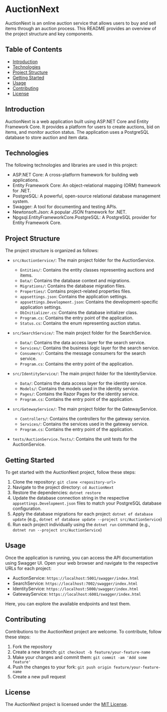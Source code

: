 ﻿# AuctionNext

AuctionNext is an online auction service that allows users to buy and sell items through an auction process. This README provides an overview of the project structure and key components.

## Table of Contents

- [Introduction](#introduction)
- [Technologies](#technologies)
- [Project Structure](#project-structure)
- [Getting Started](#getting-started)
- [Usage](#usage)
- [Contributing](#contributing)
- [License](#license)

## Introduction

AuctionNext is a web application built using ASP.NET Core and Entity Framework Core. It provides a platform for users to create auctions, bid on items, and monitor auction status. The application uses a PostgreSQL database to store auction and item data.

## Technologies

The following technologies and libraries are used in this project:

- ASP.NET Core: A cross-platform framework for building web applications.
- Entity Framework Core: An object-relational mapping (ORM) framework for .NET.
- PostgreSQL: A powerful, open-source relational database management system.
- Swagger: A tool for documenting and testing APIs.
- Newtonsoft.Json: A popular JSON framework for .NET.
- Npgsql.EntityFrameworkCore.PostgreSQL: A PostgreSQL provider for Entity Framework Core.

## Project Structure

The project structure is organized as follows:

- `src/AuctionService/`: The main project folder for the AuctionService.
  - `Entities/`: Contains the entity classes representing auctions and items.
  - `Data/`: Contains the database context and migrations.
  - `Migrations/`: Contains the database migration files.
  - `Properties/`: Contains project-related properties files.
  - `appsettings.json`: Contains the application settings.
  - `appsettings.Development.json`: Contains the development-specific application settings.
  - `DbInitializer.cs`: Contains the database initializer class.
  - `Program.cs`: Contains the entry point of the application.
  - `Status.cs`: Contains the enum representing auction status.

- `src/SearchService/`: The main project folder for the SearchService.
  - `Data/`: Contains the data access layer for the search service.
  - `Services/`: Contains the business logic layer for the search service.
  - `Consumers/`: Contains the message consumers for the search service.
  - `Program.cs`: Contains the entry point of the application.

- `src/IdentityService/`: The main project folder for the IdentityService.
  - `Data/`: Contains the data access layer for the identity service.
  - `Models/`: Contains the models used in the identity service.
  - `Pages/`: Contains the Razor Pages for the identity service.
  - `Program.cs`: Contains the entry point of the application.

- `src/GatewayService/`: The main project folder for the GatewayService.
  - `Controllers/`: Contains the controllers for the gateway service.
  - `Services/`: Contains the services used in the gateway service.
  - `Program.cs`: Contains the entry point of the application.

- `tests/AuctionService.Tests/`: Contains the unit tests for the AuctionService.

## Getting Started

To get started with the AuctionNext project, follow these steps:

1. Clone the repository: `git clone <repository-url>`
2. Navigate to the project directory: `cd AuctionNext`
3. Restore the dependencies: `dotnet restore`
4. Update the database connection string in the respective `appsettings.Development.json` files to match your PostgreSQL database configuration.
5. Apply the database migrations for each project: `dotnet ef database update` (e.g., `dotnet ef database update --project src/AuctionService`)
6. Run each project individually using the `dotnet run` command (e.g., `dotnet run --project src/AuctionService`)

## Usage

Once the application is running, you can access the API documentation using Swagger UI. Open your web browser and navigate to the respective URLs for each project:

- AuctionService: `https://localhost:5001/swagger/index.html`
- SearchService: `https://localhost:7002/swagger/index.html`
- IdentityService: `https://localhost:5000/swagger/index.html`
- GatewayService: `https://localhost:6001/swagger/index.html`

Here, you can explore the available endpoints and test them.

## Contributing

Contributions to the AuctionNext project are welcome. To contribute, follow these steps:

1. Fork the repository
2. Create a new branch: `git checkout -b feature/your-feature-name`
3. Make your changes and commit them: `git commit -am 'Add some feature'`
4. Push the changes to your fork: `git push origin feature/your-feature-name`
5. Create a new pull request

## License

The AuctionNext project is licensed under the [MIT License](LICENSE).
